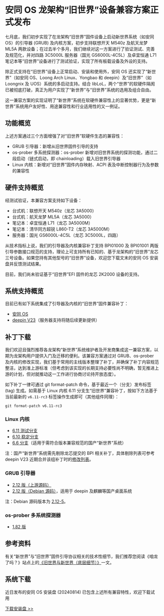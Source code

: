 安同 OS 龙架构“旧世界”设备兼容方案正式发布
===

七月底，我们初步实现了在龙架构“旧世界”固件设备上启动新世界系统（如安同 OS）的引导器 (GRUB) 及内核方案，初步支持联想开天 M540z 及航天龙梦 ML5A 两款设备；在过去半个多月，我们继续对这一方案进行了验证测试、完善及规范化，并对四路 3C5000L 服务器（国光 GS6000L-4C5L）及卓宜恒通 L71 笔记本等“旧世界”设备进行了测试验证，实现了所有板载设备及外设的支持。

除正式支持在“旧世界”设备上正常启动、安装和使用外，安同 OS 还实现了“新世界”（如安同 OS、Loong Arch Linux、Yongbao 和 deepin）及“旧世界”（如 Loongnix 及 UOS）系统的多启动支持。结合 libLoL，两个“世界”的软硬件隔阂已被彻底打破，真正为用户实现了“新世界”与“旧世界”系统的选用及组合自由。

这一兼容方案的实现证明了“新世界”系统在软硬件兼容性上的显著优势，更是“新世界”系统用户友好性、用途兼容性和行业适用性的又一例证。

功能概览
---

上述方案通过三个方面增强了对“旧世界”软硬件生态的兼容性：

- GRUB 引导器：新增从旧世界固件引导的支持
- os-prober 多系统探测器：os-prober 新增对旧世界系统的探测功能，通过二段启动（链式启动，即 chainloading）载入旧世界引导器
- Linux 内核：新增对“旧世界”固件内存映射、ACPI 表及中断控制器行为及参数的兼容性

硬件支持概览
---

经测试验证，本兼容方案支持如下设备：

- 台式机：联想开天 M540z（龙芯 3A5000）
- 台式机：航天龙梦 ML5A（龙芯 3A5000）
- 笔记本：卓宜恒通 L71（龙芯 3A5000M）
- 笔记本：清华同方超锐 L860-T2（龙芯 3A5000M）
- 服务器：国光 GS6000L-4C5L（龙芯 3C5000L，四路）

从技术指标上说，我们的引导器及内核兼容补丁支持 BPI01000 及 BPI01001 两版引导参数接口规范的支持，理论上可支持所有已知的、基于龙架构的“旧世界”龙芯三号设备。如果您持有其他型号的“旧世界”设备，欢迎您下载文末的安同 OS 安装盘并反馈测试结果。

目前，我们尚未验证基于“旧世界”EFI 固件的龙芯 2K2000 设备的支持。

系统支持概览
---

目前已有如下系统集成了引导器及内核的“旧世界”固件兼容补丁：

- [安同 OS](https://website-2023.aosc.io/download)
- [deepin V23](https://www.deepin.org/zh/download/)（服务器支持将随后续更新提供）

补丁下载
---

我们欢迎且强烈推荐各龙架构“新世界”系统维护者及开发商集成这一兼容方案，以期为龙架构用户提供入门及迁移的便利。该兼容方案通过对 GRUB、os-prober 及内核的修改实现，我们基于常用的主线版本整理了补丁，并确保了补丁内容规范整洁，达到准上游标准（但考虑到该实现的长期支持必要性尚不明确，暂无推进上游的计划，但对就推动这一工作进行协商讨论持开放态度）。

如下补丁一律可通过 git format-patch 命令，基于最近一个（分支）发布标签 (tag) 生成。如需基于 Linux 内核 6.11 分支生“旧世界”兼容补丁，按如下方法基于当前最新的 `v6.11-rc3` 标签操作生成即可（其他组件同理）：

```
git format-patch v6.11-rc3
```

### Linux 内核

- [6.11 测试分支](https://github.com/AOSC-Tracking/linux/tree/v6.11-ow)
- [6.10 稳定分支](https://github.com/AOSC-Tracking/linux/tree/v6.10-ow)
- [6.6 分支](https://github.com/AOSC-Tracking/linux/tree/v6.6-ow)（适用于需符合版本兼容规范的国产“新世界”系统）

注：国产“新世界”系统需先剔除龙芯提交的 BPI 相关补丁，具体剔除列表可参考 deepin V23 近期合并该组补丁时的[修改列表](https://github.com/deepin-community/kernel/pull/356)。

### GRUB 引导器

- [2.12 版（上游源码）](https://github.com/AOSC-Tracking/grub/tree/grub-2.12-ow)
- [2.12 版（Debian 源码）](https://github.com/AOSC-Tracking/grub/tree/grub-2.12-ow-debian)，适用于 deepin 及麒麟等国产桌面系统

注：Debian 源码版本为 [2.12-5](https://sources.debian.org/src/grub2/2.12-5/)。

### os-prober 多系统探测器

- [1.82 版](https://github.com/AOSC-Tracking/os-prober/tree/1.82-ow)

参考资料
---

有关“新世界”与“旧世界”固件引导协议相关的技术性细节，我们推荐您阅读《咱龙了吗？》站点上的[《旧世界与新世界（底层细节）》](https://areweloongyet.com/docs/world-compat-details/)一文。

系统下载
---

近日发布的安同 OS 安装盘 (20240814) 已包含上述所有兼容特性，欢迎下载试用

[下载安装盘 >>](https://releases.aosc.io/os-loongarch64/installer/aosc-os_installer_20240814_loongarch64.iso)
